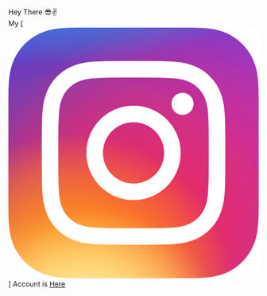 Hey There 😎✌
<br>
My [![icon](Instagram_icon.png)] Account is [Here](https://www.instagram.com/aswinsolanki/)
